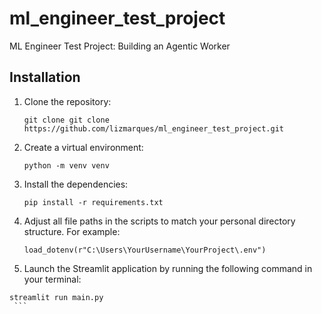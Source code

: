 # ml_engineer_test_project
ML Engineer Test Project: Building an Agentic Worker



## Installation

1. Clone the repository:
    ```plaintext
    git clone git clone https://github.com/lizmarques/ml_engineer_test_project.git
    ```

2.  Create a virtual environment:
    
    ```plaintext
    python -m venv venv
    ```
    
3.  Install the dependencies:
    
    ```plaintext
    pip install -r requirements.txt
    ```
    
4.  Adjust all file paths in the scripts to match your personal directory structure. For example:
    ```plaintext
    load_dotenv(r"C:\Users\YourUsername\YourProject\.env")
    ```
    
5.   Launch the Streamlit application by running the following command in your terminal:
   ```plaintext
   streamlit run main.py
    ```
